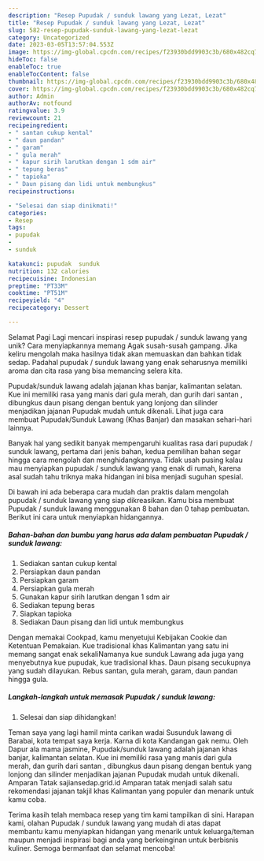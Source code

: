 ```yaml
---
description: "Resep Pupudak / sunduk lawang yang Lezat, Lezat"
title: "Resep Pupudak / sunduk lawang yang Lezat, Lezat"
slug: 582-resep-pupudak-sunduk-lawang-yang-lezat-lezat
category: Uncategorized
date: 2023-03-05T13:57:04.553Z
image: https://img-global.cpcdn.com/recipes/f23930bdd9903c3b/680x482cq70/pupudak-sunduk-lawang-foto-resep-utama.jpg
hideToc: false
enableToc: true
enableTocContent: false
thumbnail: https://img-global.cpcdn.com/recipes/f23930bdd9903c3b/680x482cq70/pupudak-sunduk-lawang-foto-resep-utama.jpg
cover: https://img-global.cpcdn.com/recipes/f23930bdd9903c3b/680x482cq70/pupudak-sunduk-lawang-foto-resep-utama.jpg
author: Admin
authorAv: notfound
ratingvalue: 3.9
reviewcount: 21
recipeingredient:
- " santan cukup kental"
- " daun pandan"
- " garam"
- " gula merah"
- " kapur sirih larutkan dengan 1 sdm air"
- " tepung beras"
- " tapioka"
- " Daun pisang dan lidi untuk membungkus"
recipeinstructions:

- "Selesai dan siap dinikmati!"
categories:
- Resep
tags:
- pupudak
- 
- sunduk

katakunci: pupudak  sunduk 
nutrition: 132 calories
recipecuisine: Indonesian
preptime: "PT33M"
cooktime: "PT51M"
recipeyield: "4"
recipecategory: Dessert

---
```



Selamat Pagi Lagi mencari inspirasi resep pupudak / sunduk lawang yang unik? Cara menyiapkannya memang Agak susah-susah gampang. Jika keliru mengolah maka hasilnya tidak akan memuaskan dan bahkan tidak sedap. Padahal pupudak / sunduk lawang yang enak seharusnya memiliki aroma dan cita rasa yang bisa memancing selera kita.


Pupudak/sunduk lawang adalah jajanan khas banjar, kalimantan selatan. Kue ini memiliki rasa yang manis dari gula merah, dan gurih dari santan , dibungkus daun pisang dengan bentuk yang lonjong dan silinder menjadikan jajanan Pupudak mudah untuk dikenali. Lihat juga cara membuat Pupudak/Sunduk Lawang (Khas Banjar) dan masakan sehari-hari lainnya.

Banyak hal yang sedikit banyak mempengaruhi kualitas rasa dari pupudak / sunduk lawang, pertama dari jenis bahan, kedua pemilihan bahan segar hingga cara mengolah dan menghidangkannya. Tidak usah pusing kalau mau menyiapkan pupudak / sunduk lawang yang enak di rumah, karena asal sudah tahu triknya maka hidangan ini bisa menjadi suguhan spesial.


Di bawah ini ada beberapa cara mudah dan praktis dalam mengolah pupudak / sunduk lawang yang siap dikreasikan. Kamu bisa membuat Pupudak / sunduk lawang menggunakan 8 bahan dan 0 tahap pembuatan. Berikut ini cara untuk menyiapkan hidangannya.

<!--inarticleads1-->

##### Bahan-bahan dan bumbu yang harus ada dalam pembuatan Pupudak / sunduk lawang:

1. Sediakan  santan cukup kental
1. Persiapkan  daun pandan
1. Persiapkan  garam
1. Persiapkan  gula merah
1. Gunakan  kapur sirih larutkan dengan 1 sdm air
1. Sediakan  tepung beras
1. Siapkan  tapioka
1. Sediakan  Daun pisang dan lidi untuk membungkus


Dengan memakai Cookpad, kamu menyetujui Kebijakan Cookie dan Ketentuan Pemakaian. Kue tradisional khas Kalimantan yang satu ini memang sangat enak sekaliNamanya kue sunduk Lawang ada juga yang menyebutnya kue pupudak, kue tradisional khas. Daun pisang secukupnya yang sudah dilayukan. Rebus santan, gula merah, garam, daun pandan hingga gula. 

<!--inarticleads2-->

##### Langkah-langkah untuk memasak Pupudak / sunduk lawang:


1. Selesai dan siap dihidangkan!

Teman saya yang lagi hamil minta carikan wadai Susunduk lawang di Barabai, kota tempat saya kerja. Karna di kota Kandangan gak nemu. Oleh Dapur ala mama jasmine, Pupudak/sunduk lawang adalah jajanan khas banjar, kalimantan selatan. Kue ini memiliki rasa yang manis dari gula merah, dan gurih dari santan , dibungkus daun pisang dengan bentuk yang lonjong dan silinder menjadikan jajanan Pupudak mudah untuk dikenali. Amparan Tatak sajiansedap.grid.id Amparan tatak menjadi salah satu rekomendasi jajanan takjil khas Kalimantan yang populer dan menarik untuk kamu coba. 

Terima kasih telah membaca resep yang tim kami tampilkan di sini. Harapan kami, olahan Pupudak / sunduk lawang yang mudah di atas dapat membantu kamu menyiapkan hidangan yang menarik untuk keluarga/teman maupun menjadi inspirasi bagi anda yang berkeinginan untuk berbisnis kuliner. Semoga bermanfaat dan selamat mencoba!
